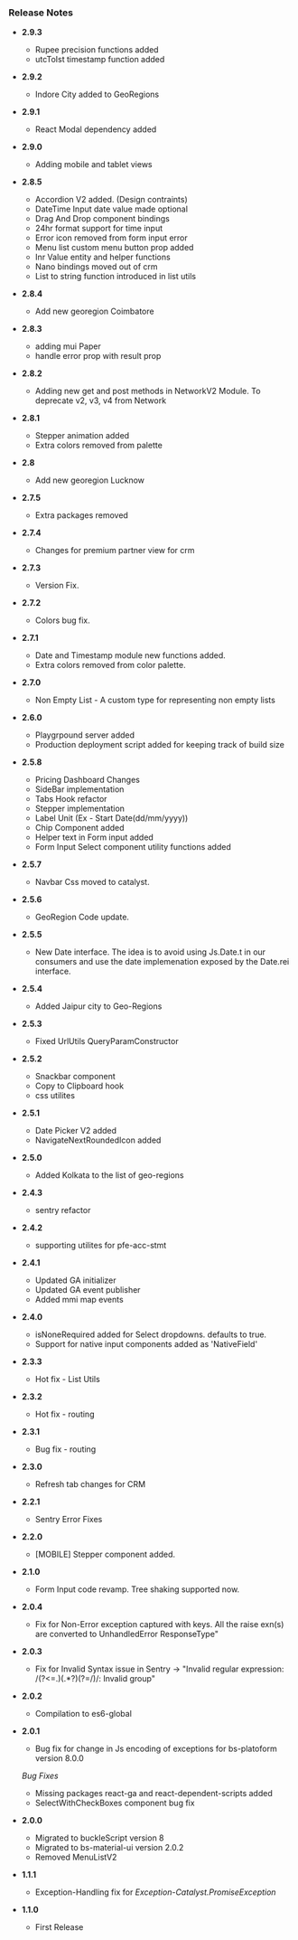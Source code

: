 ### Release Notes
+ **2.9.3**
  - Rupee precision functions added
  - utcToIst timestamp function added

+ **2.9.2**
  - Indore City added to GeoRegions

+ **2.9.1**
  - React Modal dependency added

+ **2.9.0**
  - Adding mobile and tablet views

+ **2.8.5**
  - Accordion V2 added. (Design contraints)
  - DateTime Input date value made optional
  - Drag And Drop component bindings
  - 24hr format support for time input
  - Error icon removed from form input error
  - Menu list custom menu button prop added
  - Inr Value entity and helper functions 
  - Nano bindings moved out of crm
  - List to string function introduced in list utils

+ **2.8.4**
  - Add new georegion Coimbatore

+ **2.8.3**
  - adding mui Paper
  - handle error prop with result prop

+ **2.8.2**
  - Adding new get and post methods in NetworkV2 Module. To deprecate v2, v3, v4 from Network

+ **2.8.1**
  - Stepper animation added
  - Extra colors removed from palette

+ **2.8**
  - Add new georegion Lucknow

+ **2.7.5**
  - Extra packages removed

+ **2.7.4**
  - Changes for premium partner view for crm

+ **2.7.3**
  - Version Fix.

+ **2.7.2**
  - Colors bug fix.

+ **2.7.1**
  - Date and Timestamp module new functions added.
  - Extra colors removed from color palette.

+ **2.7.0**
  - Non Empty List - A custom type for representing non empty lists

+ **2.6.0**
  - Playgrpound server added
  - Production deployment script added for keeping track of build size

+ **2.5.8**
  - Pricing Dashboard Changes
  - SideBar implementation
  - Tabs Hook refactor
  - Stepper implementation
  - Label Unit (Ex - Start Date(dd/mm/yyyy))
  - Chip Component added
  - Helper text in Form input added
  - Form Input Select component utility functions added

+ **2.5.7**
  - Navbar Css moved to catalyst.

+ **2.5.6**
  - GeoRegion Code update.

+ **2.5.5**
  - New Date interface. The idea is to avoid using Js.Date.t in our consumers and use the date implemenation exposed by the Date.rei interface.

+ **2.5.4**
  - Added Jaipur city to Geo-Regions

+ **2.5.3**
  - Fixed UrlUtils QueryParamConstructor
  
+ **2.5.2**
  - Snackbar component
  - Copy to Clipboard hook
  - css utilites

+ **2.5.1**
  - Date Picker V2 added
  - NavigateNextRoundedIcon added

+ **2.5.0**
  - Added Kolkata to the list of geo-regions

+ **2.4.3**
  - sentry refactor

+ **2.4.2**
  - supporting utilites for pfe-acc-stmt

+ **2.4.1**
  - Updated GA initializer
  - Updated GA event publisher
  - Added mmi map events

+ **2.4.0**
  - isNoneRequired added for Select dropdowns. defaults to true.
  - Support for native input components added as 'NativeField'

+ **2.3.3**
  + Hot fix - List Utils

+ **2.3.2**
  + Hot fix - routing

+ **2.3.1**
  + Bug fix - routing

+ **2.3.0**
  + Refresh tab changes for CRM

+ **2.2.1**
  + Sentry Error Fixes

+ **2.2.0**
  + [MOBILE] Stepper component added.

+ **2.1.0**
  + Form Input code revamp. Tree shaking supported now.

+ **2.0.4**
  + Fix for Non-Error exception captured with keys. All the raise exn(s) are converted to UnhandledError ResponseType"

+ **2.0.3**
  + Fix for Invalid Syntax issue in Sentry -> "Invalid regular expression: /(?<=\.)(.*?)(?=\/)/: Invalid group"

+ **2.0.2**
  + Compilation to es6-global

+ **2.0.1**
  + Bug fix for change in Js encoding of exceptions for bs-platoform version 8.0.0

  *Bug Fixes*
  + Missing packages react-ga and react-dependent-scripts added
  + SelectWithCheckBoxes component bug fix

+ **2.0.0**
  + Migrated to buckleScript version 8
  + Migrated to bs-material-ui version 2.0.2
  + Removed MenuListV2

+ **1.1.1**
  + Exception-Handling fix for *Exception-Catalyst.PromiseException*

+ **1.1.0**
  + First Release

